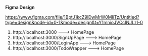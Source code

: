 **Figma Design**

https://www.figma.com/file/1BptJ1kcZ9lDwMrW0MliTz/Untitled?type=design&node-id=0-1&mode=design&t=Y1mnioJVCcINJLzI-0

1.  http://localhost:3000 ---> HomePage
2.  http://localhost:3000/SignUpPage ---> HomePage
3.  http://localhost:3000/LoginApp ---> HomePage
4.  http://localhost:3000/TodoWrapper ---> HomePage
